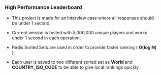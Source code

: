 ### High Performance Leaderboard 



* This project is made for an interview case where all responses should be under 1 second.

* Current version is tested with 5,000,000 unique players and works under 1 second in each operation.

* Redis Sorted Sets are used in order to provide faster ranking ( **O(log N)** ).

* Each user is saved to two different sorted set as **World** and **COUNTRY_ISO_CODE** to be able to give local rankings quickly.
